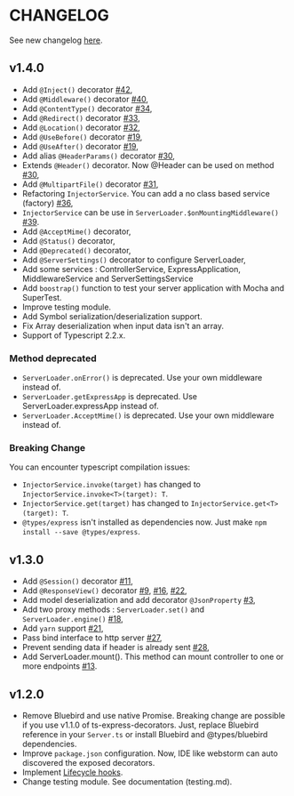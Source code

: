 # CHANGELOG

See new changelog [here](https://github.com/Romakita/ts-express-decorators/releases).

## v1.4.0

* Add `@Inject()` decorator [#42](https://github.com/Romakita/ts-express-decorators/issues/42),
* Add `@Middleware()` decorator [#40](https://github.com/Romakita/ts-express-decorators/issues/40),
* Add `@ContentType()` decorator [#34](https://github.com/Romakita/ts-express-decorators/issues/34),
* Add `@Redirect()` decorator [#33](https://github.com/Romakita/ts-express-decorators/issues/33),
* Add `@Location()` decorator [#32](https://github.com/Romakita/ts-express-decorators/issues/32),
* Add `@UseBefore()` decorator [#19](https://github.com/Romakita/ts-express-decorators/issues/19),
* Add `@UseAfter()` decorator [#19](https://github.com/Romakita/ts-express-decorators/issues/19),
* Add  alias `@HeaderParams()` decorator [#30](https://github.com/Romakita/ts-express-decorators/issues/30),
* Extends `@Header()` decorator. Now @Header can be used on method [#30](https://github.com/Romakita/ts-express-decorators/issues/30),
* Add `@MultipartFile()` decorator [#31](https://github.com/Romakita/ts-express-decorators/issues/31),
* Refactoring `InjectorService`. You can add a no class based service (factory)  [#36](https://github.com/Romakita/ts-express-decorators/issues/36),
* `InjectorService` can be use in `ServerLoader.$onMountingMiddleware()` [#39](https://github.com/Romakita/ts-express-decorators/issues/39).
* Add `@AcceptMime()` decorator,
* Add `@Status()` decorator,
* Add `@Deprecated()` decorator,
* Add `@ServerSettings()` decorator to configure ServerLoader,
* Add some services : ControllerService, ExpressApplication, MiddlewareService and ServerSettingsService
* Add `boostrap()` function to test your server application with Mocha and SuperTest. 
* Improve testing module.
* Add Symbol serialization/deserialization support.
* Fix Array deserialization when input data isn't an array.
* Support of Typescript 2.2.x.

### Method deprecated

* `ServerLoader.onError()` is deprecated. Use your own middleware instead of.
* `ServerLoader.getExpressApp` is deprecated. Use ServerLoader.expressApp instead of.
* `ServerLoader.AcceptMime()` is deprecated. Use your own middleware instead of.

### Breaking Change 

You can encounter typescript compilation issues:

* `InjectorService.invoke(target)` has changed to `InjectorService.invoke<T>(target): T`.
* `InjectorService.get(target)` has changed to `InjectorService.get<T>(target): T`.
* `@types/express` isn't installed as dependencies now. Just make `npm install --save @types/express`.


## v1.3.0

* Add `@Session()` decorator [#11](https://github.com/Romakita/ts-express-decorators/issues/11),
* Add `@ResponseView()` decorator [#9](https://github.com/Romakita/ts-express-decorators/issues/9), [#16](https://github.com/Romakita/ts-express-decorators/issues/16), [#22](https://github.com/Romakita/ts-express-decorators/issues/22), 
* Add model deserialization and add decorator `@JsonProperty` [#3](https://github.com/Romakita/ts-express-decorators/issues/3),
* Add two proxy methods : `ServerLoader.set()` and `ServerLoader.engine()` [#18](https://github.com/Romakita/ts-express-decorators/issues/18),
* Add `yarn` support [#21](https://github.com/Romakita/ts-express-decorators/issues/21),
* Pass bind interface to http server [#27](https://github.com/Romakita/ts-express-decorators/issues/27),
* Prevent sending data if header is already sent [#28](https://github.com/Romakita/ts-express-decorators/issues/28),
* Add ServerLoader.mount(). This method can mount controller to one or more endpoints [#13](https://github.com/Romakita/ts-express-decorators/issues/13).

## v1.2.0

* Remove Bluebird and use native Promise. Breaking change are possible if you use v1.1.0 of ts-express-decorators. Just, replace Bluebird reference in your `Server.ts` or install Bluebird and @types/bluebird dependencies.
* Improve `package.json` configuration. Now, IDE like webstorm can auto discovered the exposed decorators.
* Implement [Lifecycle hooks](docs/server-loader/lifecycle-hooks.md).
* Change testing module. See documentation (testing.md).
